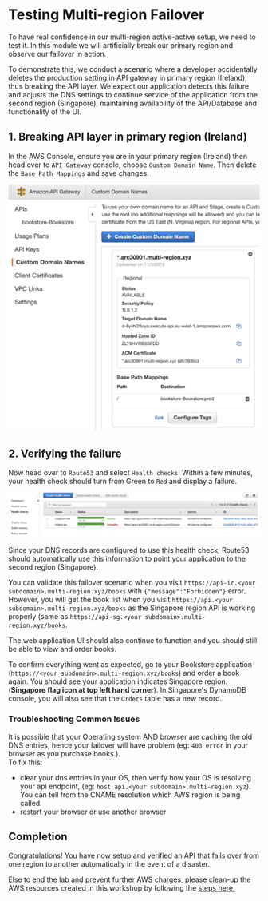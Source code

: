 # Testing Multi-region Failover

To have real confidence in our multi-region active-active setup, we need to test it.
In this module we will artificially break our primary region and observe our failover in action.

To demonstrate this, we conduct a scenario where a developer
accidentally deletes the production setting in API gateway in
primary region (Ireland), thus breaking the API layer. We expect our application detects
this failure and adjusts the DNS settings to continue service of the
application from the second region (Singapore),
maintaining availability of the API/Database and functionality of the UI.

## 1. Breaking API layer in primary region (Ireland)

In the AWS Console, ensure you are in your primary region (Ireland) then head over to
`API Gateway` console, choose `Custom Domain Name`. Then delete the `Base Path Mappings` and save changes.

![Failover](../images/04-failover-01.png)

## 2. Verifying the failure

Now head over to `Route53` and select `Health checks`. Within a few
minutes, your health check should turn from Green to `Red` and display a
failure.

![Failover](../images/04-failover-02.png)

Since your DNS records are configured to use this health check, Route53 should
automatically use this information to point your application to the second region (Singapore).

You can validate this failover scenario when you visit `https://api-ir.<your subdomain>.multi-region.xyz/books` with `{"message":"Forbidden"}` error. However, you will get the book list when you visit `https://api.<your subdomain>.multi-region.xyz/books` as the Singapore region API is working properly (same as `https://api-sg.<your subdomain>.multi-region.xyz/books`. 

The web application UI should also continue to 
function and you should still be able to view and order books.

To confirm everything went as expected, go to your Bookstore application (`https://<your subdomain>.multi-region.xyz/books`)
and order a book again. You should see your application indicates Singapore region. (**Singapore flag icon at top left hand corner**). In Singapore's DynamoDB console, you will also see that the `Orders` table has a new record.

### Troubleshooting Common Issues
It is possible that your Operating system AND browser are caching the old DNS entries, hence your failover will have problem (eg: `403 error` in your browser as you purchase books.).  
To fix this:

* clear your dns entries in your OS, then verify how your OS is resolving your api endpoint, (eg: `host api.<your subdomain>.multi-region.xyz`). You can tell from the CNAME resolution which AWS region is being called.
* restart your browser or use another browser
 
<!-- `To verify your api endpoint has fail-overed, you can also use a tool, [CacheCheck](https://cachecheck.opendns.com/). 
Enter your api hostname (eg: `api.<your subdomain>.multi-region.xyz`) and observe how clients across the world are resovling your api endpoint. 
It should resolve to the api gateway in `ap-southeast-1` region.` -->

## Completion

Congratulations! You have now setup and verified an API that fails over from
one region to another automatically in the event of a disaster.

<!-- If you are feeling adventurous, you can read to the optional lab - [Global Accelerlator](../6_Optional/README.md). -->

Else to end the lab and prevent further AWS charges, please clean-up the AWS resources created in this workshop by following the [steps here.](../5_Cleanup/README.md)

<!-- The application you have built includes many components that you would need to
build your own Serverless applications in AWS including [AWS
Cognito](https://aws.amazon.com/cognito) for authentication, [AWS
Lambda](https://aws.amazon.com/lambda) for compute, [Amazon API
Gateway](https://aws.amazon.com/apigateway) for exposing an HTTP interface and
[DynamoDB](https://aws.amazon.com/dynamodb) for storing application data. A
good next step would be to start modifying this application to add your own
features and explore these services further. -->
